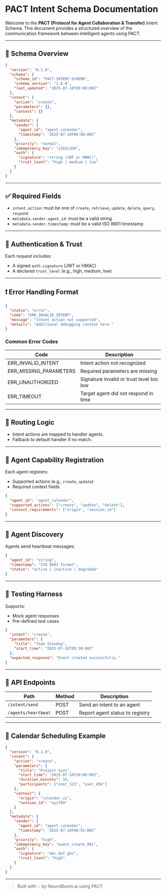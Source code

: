 # PACT Intent Schema Documentation

Welcome to the **PACT (Protocol for Agent Collaboration & Transfer)** Intent Schema. This document provides a structured overview of the communication framework between intelligent agents using PACT.

---

## 📌 Schema Overview

```json
{
  "version": "0.1.0",
  "schema": {
    "schema_id": "PACT-INTENT-SCHEMA",
    "schema_version": "1.0.0",
    "last_updated": "2025-07-18T09:00:00Z"
  },
  "intent": {
    "action": "create",
    "parameters": {},
    "context": {}
  },
  "metadata": {
    "sender": {
      "agent_id": "agent_calendar",
      "timestamp": "2025-07-18T09:00:00Z"
    },
    "priority": "normal",
    "idempotency_key": "a1b2c3d4",
    "auth": {
      "signature": "string (JWT or HMAC)",
      "trust_level": "high | medium | low"
    }
  }
}
```

---

## ✅ Required Fields
- `intent.action`: must be one of `create`, `retrieve`, `update`, `delete`, `query`, `respond`
- `metadata.sender.agent_id`: must be a valid string
- `metadata.sender.timestamp`: must be a valid ISO 8601 timestamp

---

## 🔐 Authentication & Trust
Each request includes:
- A signed `auth.signature` (JWT or HMAC)
- A declared `trust_level` (e.g., high, medium, low)

---

## ❗ Error Handling Format

```json
{
  "status": "error",
  "code": "ERR_INVALID_INTENT",
  "message": "Intent action not supported",
  "details": "Additional debugging context here."
}
```

### Common Error Codes
| Code                  | Description                            |
|-----------------------|----------------------------------------|
| ERR_INVALID_INTENT    | Intent action not recognized           |
| ERR_MISSING_PARAMETERS| Required parameters are missing        |
| ERR_UNAUTHORIZED      | Signature invalid or trust level too low |
| ERR_TIMEOUT           | Target agent did not respond in time   |

---

## 🚦 Routing Logic
- Intent actions are mapped to handler agents.
- Fallback to default handler if no match.

---

## 🧠 Agent Capability Registration
Each agent registers:
- Supported actions (e.g., `create`, `update`)
- Required context fields

```json
{
  "agent_id": "agent_calendar",
  "supported_actions": ["create", "update", "delete"],
  "context_requirements": ["origin", "session_id"]
}
```

---

## 📡 Agent Discovery
Agents send heartbeat messages:
```json
{
  "agent_id": "string",
  "timestamp": "ISO 8601 format",
  "status": "active | inactive | degraded"
}
```

---

## 🧪 Testing Harness
Supports:
- Mock agent responses
- Pre-defined test cases

```json
{
  "intent": "create",
  "parameters": {
    "title": "Team Standup",
    "start_time": "2025-07-18T09:30:00Z"
  },
  "expected_response": "Event created successfully."
}
```

---

## 📘 API Endpoints

| Path                  | Method | Description                          |
|-----------------------|--------|--------------------------------------|
| `/intent/send`        | POST   | Send an intent to an agent           |
| `/agents/heartbeat`   | POST   | Report agent status to registry      |

---

## 📅 Calendar Scheduling Example

```json
{
  "version": "0.1.0",
  "intent": {
    "action": "create",
    "parameters": {
      "title": "Project Sync",
      "start_time": "2025-07-18T10:00:00Z",
      "duration_minutes": 30,
      "participants": ["user_123", "user_456"]
    },
    "context": {
      "origin": "calendar_ui",
      "session_id": "xyz789"
    }
  },
  "metadata": {
    "sender": {
      "agent_id": "agent_calendar",
      "timestamp": "2025-07-18T08:55:00Z"
    },
    "priority": "high",
    "idempotency_key": "event_create_001",
    "auth": {
      "signature": "abc.def.ghi",
      "trust_level": "high"
    }
  }
}
```

---

> Built with 💡 by NeuroBloom.ai using PACT
